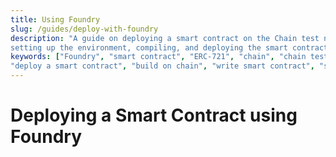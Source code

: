 ```yaml
---
title: Using Foundry
slug: /guides/deploy-with-foundry
description: "A guide on deploying a smart contract on the Chain test network using Foundry. Includes instructions for
setting up the environment, compiling, and deploying the smart contract."
keywords: ["Foundry", "smart contract", "ERC-721", "chain", "chain test network", "chain testnet", "Rust", "Solidity", "smart contract deployment",
"deploy a smart contract", "build on chain", "write smart contract", "smart contract development"]
---
```


# Deploying a Smart Contract using Foundry